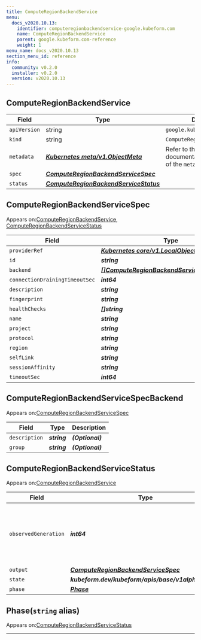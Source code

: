 ```yaml
---
title: ComputeRegionBackendService
menu:
  docs_v2020.10.13:
    identifier: computeregionbackendservice-google.kubeform.com
    name: ComputeRegionBackendService
    parent: google.kubeform.com-reference
    weight: 1
menu_name: docs_v2020.10.13
section_menu_id: reference
info:
  community: v0.2.0
  installer: v0.2.0
  version: v2020.10.13
---
```


## ComputeRegionBackendService
| Field | Type | Description |
| ------ | ----- | ----------- |
| `apiVersion` | string | `google.kubeform.com/v1alpha1` |
|    `kind` | string | `ComputeRegionBackendService` |
| `metadata` | ***[Kubernetes meta/v1.ObjectMeta](https://kubernetes.io/docs/reference/generated/kubernetes-api/v1.13/#objectmeta-v1-meta)***|Refer to the Kubernetes API documentation for the fields of the `metadata` field.|
| `spec` | ***[ComputeRegionBackendServiceSpec](#computeregionbackendservicespec)***||
| `status` | ***[ComputeRegionBackendServiceStatus](#computeregionbackendservicestatus)***||
## ComputeRegionBackendServiceSpec

Appears on:[ComputeRegionBackendService](#computeregionbackendservice), [ComputeRegionBackendServiceStatus](#computeregionbackendservicestatus)

| Field | Type | Description |
| ------ | ----- | ----------- |
| `providerRef` | ***[Kubernetes core/v1.LocalObjectReference](https://kubernetes.io/docs/reference/generated/kubernetes-api/v1.13/#localobjectreference-v1-core)***||
| `id` | ***string***||
| `backend` | ***[[]ComputeRegionBackendServiceSpecBackend](#computeregionbackendservicespecbackend)***| ***(Optional)*** |
| `connectionDrainingTimeoutSec` | ***int64***| ***(Optional)*** |
| `description` | ***string***| ***(Optional)*** |
| `fingerprint` | ***string***| ***(Optional)*** |
| `healthChecks` | ***[]string***||
| `name` | ***string***||
| `project` | ***string***| ***(Optional)*** |
| `protocol` | ***string***| ***(Optional)*** |
| `region` | ***string***| ***(Optional)*** |
| `selfLink` | ***string***| ***(Optional)*** |
| `sessionAffinity` | ***string***| ***(Optional)*** |
| `timeoutSec` | ***int64***| ***(Optional)*** |
## ComputeRegionBackendServiceSpecBackend

Appears on:[ComputeRegionBackendServiceSpec](#computeregionbackendservicespec)

| Field | Type | Description |
| ------ | ----- | ----------- |
| `description` | ***string***| ***(Optional)*** |
| `group` | ***string***| ***(Optional)*** |
## ComputeRegionBackendServiceStatus

Appears on:[ComputeRegionBackendService](#computeregionbackendservice)

| Field | Type | Description |
| ------ | ----- | ----------- |
| `observedGeneration` | ***int64***| ***(Optional)*** Resource generation, which is updated on mutation by the API Server.|
| `output` | ***[ComputeRegionBackendServiceSpec](#computeregionbackendservicespec)***| ***(Optional)*** |
| `state` | ***kubeform.dev/kubeform/apis/base/v1alpha1.State***| ***(Optional)*** |
| `phase` | ***[Phase](#phase)***| ***(Optional)*** |
## Phase(`string` alias)

Appears on:[ComputeRegionBackendServiceStatus](#computeregionbackendservicestatus)

---
